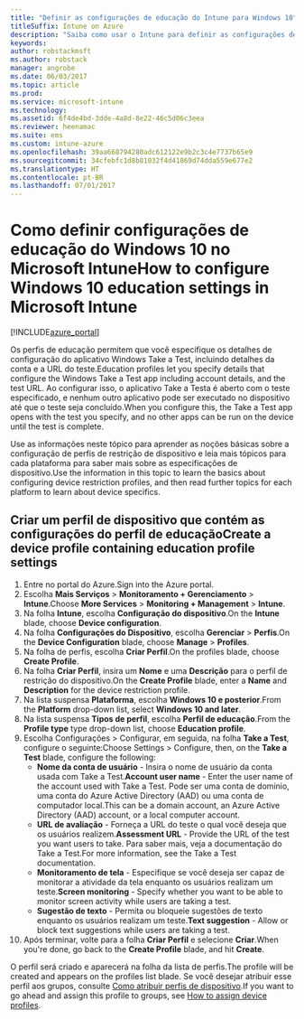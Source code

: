 ```yaml
---
title: "Definir as configurações de educação do Intune para Windows 10"
titleSuffix: Intune on Azure
description: "Saiba como usar o Intune para definir as configurações de educação do Windows 10 nos dispositivos gerenciados."
keywords: 
author: robstackmsft
ms.author: robstack
manager: angrobe
ms.date: 06/03/2017
ms.topic: article
ms.prod: 
ms.service: microsoft-intune
ms.technology: 
ms.assetid: 6f4de4bd-3dde-4a8d-8e22-46c5d06c3eea
ms.reviewer: heenamac
ms.suite: ems
ms.custom: intune-azure
ms.openlocfilehash: 39aa668794280adc612122e9b2c3c4e7737b65e9
ms.sourcegitcommit: 34cfebfc1d8b81032f4d41869d74dda559e677e2
ms.translationtype: HT
ms.contentlocale: pt-BR
ms.lasthandoff: 07/01/2017
---
```

# <span data-ttu-id="76576-103">Como definir configurações de educação do Windows 10 no Microsoft Intune</span><span class="sxs-lookup"><span data-stu-id="76576-103">How to configure Windows 10 education settings in Microsoft Intune</span></span>
<a id="how-to-configure-windows-10-education-settings-in-microsoft-intune" class="xliff"></a>

[!INCLUDE[azure_portal](./includes/azure_portal.md)]

<span data-ttu-id="76576-104">Os perfis de educação permitem que você especifique os detalhes de configuração do aplicativo Windows Take a Test, incluindo detalhes da conta e a URL do teste.</span><span class="sxs-lookup"><span data-stu-id="76576-104">Education profiles let you specify details that configure the Windows Take a Test app including account details, and the test URL.</span></span> <span data-ttu-id="76576-105">Ao configurar isso, o aplicativo Take a Testa é aberto com o teste especificado, e nenhum outro aplicativo pode ser executado no dispositivo até que o teste seja concluído.</span><span class="sxs-lookup"><span data-stu-id="76576-105">When you configure this, the Take a Test app opens with the test you specify, and no other apps can be run on the device until the test is complete.</span></span>

<span data-ttu-id="76576-106">Use as informações neste tópico para aprender as noções básicas sobre a configuração de perfis de restrição de dispositivo e leia mais tópicos para cada plataforma para saber mais sobre as especificações de dispositivo.</span><span class="sxs-lookup"><span data-stu-id="76576-106">Use the information in this topic to learn the basics about configuring device restriction profiles, and then read further topics for each platform to learn about device specifics.</span></span>

## <span data-ttu-id="76576-107">Criar um perfil de dispositivo que contém as configurações do perfil de educação</span><span class="sxs-lookup"><span data-stu-id="76576-107">Create a device profile containing education profile settings</span></span>
<a id="create-a-device-profile-containing-education-profile-settings" class="xliff"></a>

1. <span data-ttu-id="76576-108">Entre no portal do Azure.</span><span class="sxs-lookup"><span data-stu-id="76576-108">Sign into the Azure portal.</span></span>
2. <span data-ttu-id="76576-109">Escolha **Mais Serviços** > **Monitoramento + Gerenciamento** > **Intune**.</span><span class="sxs-lookup"><span data-stu-id="76576-109">Choose **More Services** > **Monitoring + Management** > **Intune**.</span></span>
3. <span data-ttu-id="76576-110">Na folha **Intune**, escolha **Configuração do dispositivo**.</span><span class="sxs-lookup"><span data-stu-id="76576-110">On the **Intune** blade, choose **Device configuration**.</span></span>
2. <span data-ttu-id="76576-111">Na folha **Configurações do Dispositivo**, escolha **Gerenciar** > **Perfis**.</span><span class="sxs-lookup"><span data-stu-id="76576-111">On the **Device Configuration** blade, choose **Manage** > **Profiles**.</span></span>
3. <span data-ttu-id="76576-112">Na folha de perfis, escolha **Criar Perfil**.</span><span class="sxs-lookup"><span data-stu-id="76576-112">On the profiles blade, choose **Create Profile**.</span></span>
4. <span data-ttu-id="76576-113">Na folha **Criar Perfil**, insira um **Nome** e uma **Descrição** para o perfil de restrição do dispositivo.</span><span class="sxs-lookup"><span data-stu-id="76576-113">On the **Create Profile** blade, enter a **Name** and **Description** for the device restriction profile.</span></span>
5. <span data-ttu-id="76576-114">Na lista suspensa **Plataforma**, escolha **Windows 10 e posterior**.</span><span class="sxs-lookup"><span data-stu-id="76576-114">From the **Platform** drop-down list, select **Windows 10 and later**.</span></span>
6. <span data-ttu-id="76576-115">Na lista suspensa **Tipos de perfil**, escolha **Perfil de educação**.</span><span class="sxs-lookup"><span data-stu-id="76576-115">From the **Profile type** type drop-down list, choose **Education profile**.</span></span> 
7. <span data-ttu-id="76576-116">Escolha Configurações > Configurar, em seguida, na folha **Take a Test**, configure o seguinte:</span><span class="sxs-lookup"><span data-stu-id="76576-116">Choose Settings > Configure, then, on the **Take a Test** blade, configure the following:</span></span>
    - <span data-ttu-id="76576-117">**Nome da conta de usuário** - Insira o nome de usuário da conta usada com Take a Test.</span><span class="sxs-lookup"><span data-stu-id="76576-117">**Account user name** - Enter the user name of the account used with Take a Test.</span></span> <span data-ttu-id="76576-118">Pode ser uma conta de domínio, uma conta do Azure Active Directory (AAD) ou uma conta de computador local.</span><span class="sxs-lookup"><span data-stu-id="76576-118">This can be a domain account, an Azure Active Directory (AAD) account, or a local computer account.</span></span>
    - <span data-ttu-id="76576-119">**URL de avaliação** - Forneça a URL do teste o qual você deseja que os usuários realizem.</span><span class="sxs-lookup"><span data-stu-id="76576-119">**Assessment URL** - Provide the URL of the test you want users to take.</span></span> <span data-ttu-id="76576-120">Para saber mais, veja a documentação do Take a Test.</span><span class="sxs-lookup"><span data-stu-id="76576-120">For more information, see the Take a Test documentation.</span></span>
    - <span data-ttu-id="76576-121">**Monitoramento de tela** - Especifique se você deseja ser capaz de monitorar a atividade da tela enquanto os usuários realizam um teste.</span><span class="sxs-lookup"><span data-stu-id="76576-121">**Screen monitoring** - Specify whether you want to be able to monitor screen activity while users are taking a test.</span></span>
    - <span data-ttu-id="76576-122">**Sugestão de texto** - Permita ou bloqueie sugestões de texto enquanto os usuários realizam um teste.</span><span class="sxs-lookup"><span data-stu-id="76576-122">**Text suggestion** - Allow or block text suggestions while users are taking a test.</span></span>
8. <span data-ttu-id="76576-123">Após terminar, volte para a folha **Criar Perfil** e selecione **Criar**.</span><span class="sxs-lookup"><span data-stu-id="76576-123">When you're done, go back to the **Create Profile** blade, and hit **Create**.</span></span>

<span data-ttu-id="76576-124">O perfil será criado e aparecerá na folha da lista de perfis.</span><span class="sxs-lookup"><span data-stu-id="76576-124">The profile will be created and appears on the profiles list blade.</span></span>
<span data-ttu-id="76576-125">Se você desejar atribuir esse perfil aos grupos, consulte [Como atribuir perfis de dispositivo](device-profile-assign.md).</span><span class="sxs-lookup"><span data-stu-id="76576-125">If you want to go ahead and assign this profile to groups, see [How to assign device profiles](device-profile-assign.md).</span></span>




